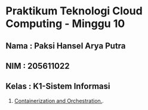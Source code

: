 Praktikum Teknologi Cloud Computing - Minggu 10
=====================

Nama : Paksi Hansel Arya Putra
--------
NIM : 205611022
--------
Kelas  : K1-Sistem Informasi
--------

1. [Containerization and Orchestration.](https://github.com/paksihansel/tekn-cloud-computing/blob/master/minggu-11/containerndorchestra.md).
